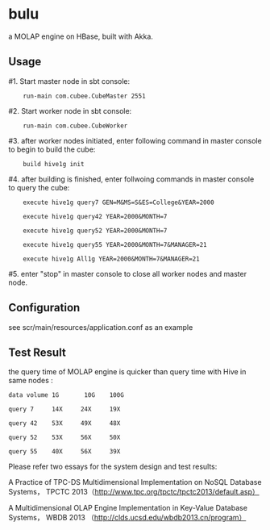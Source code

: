 bulu
====

a MOLAP engine on HBase, built with Akka.

Usage
----

 #1. Start master node in sbt console:
```
    run-main com.cubee.CubeMaster 2551
```

 #2. Start worker node in sbt console:
```
    run-main com.cubee.CubeWorker
  ```  
  
 #3. after worker nodes initiated, enter following command in master console to begin to build the cube:
```
    build hive1g init
```
    
 #4. after building is finished, enter follwoing commands in master console to query the cube:
```
    execute hive1g query7 GEN=M&MS=S&ES=College&YEAR=2000

    execute hive1g query42 YEAR=2000&MONTH=7

    execute hive1g query52 YEAR=2000&MONTH=7

    execute hive1g query55 YEAR=2000&MONTH=7&MANAGER=21

    execute hive1g All1g YEAR=2000&MONTH=7&MANAGER=21
```

 #5. enter "stop" in master console to close all worker nodes and master node.

Configuration
----

see scr/main/resources/application.conf as an example


Test Result
----
the query time of MOLAP engine is quicker than query time with Hive in same nodes :
```
data volume 1G	     10G	100G
	        
query 7	    14X 	24X 	19X 

query 42    53X 	49X 	48X 

query 52    53X 	56X 	50X 

query 55    40X 	56X 	39X 
```

Please refer two essays for the system design and test results:

A Practice of TPC-DS Multidimensional Implementation on NoSQL Database Systems， TPCTC 2013（http://www.tpc.org/tpctc/tpctc2013/default.asp）

A Multidimensional OLAP Engine Implementation in Key-Value Database Systems， WBDB 2013 （http://clds.ucsd.edu/wbdb2013.cn/program）

